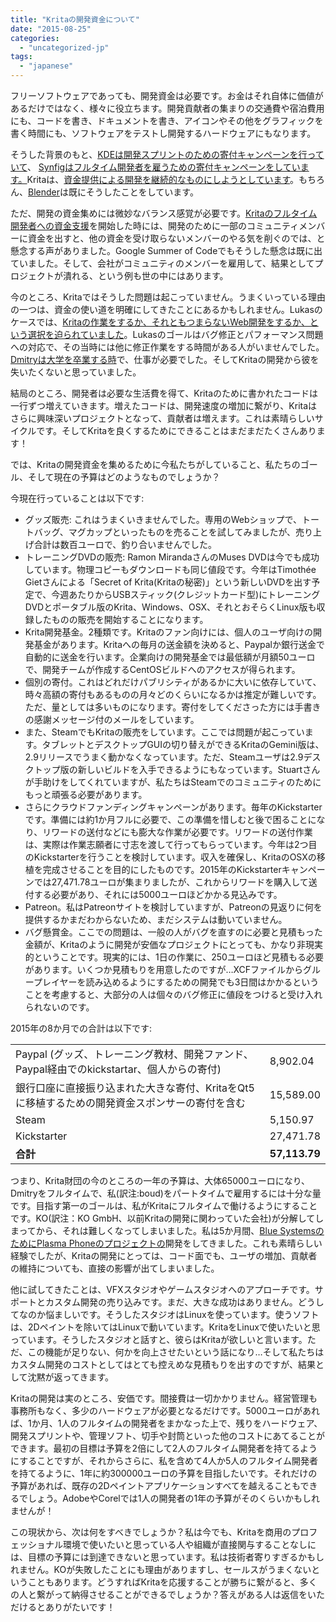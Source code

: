 ```yaml
---
title: "Kritaの開発資金について"
date: "2015-08-25"
categories: 
  - "uncategorized-jp"
tags: 
  - "japanese"
---
```


フリーソフトウェアであっても、開発資金は必要です。お金はそれ自体に価値があるだけではなく、様々に役立ちます。開発貢献者の集まりの交通費や宿泊費用にも、コードを書き、ドキュメントを書き、アイコンやその他をグラフィックを書く時間にも、ソフトウェアをテストし開発するハードウェアにもなります。

そうした背景のもと、[KDEは開発スプリントのための寄付キャンペーンを行っていて](https://www.kde.org/fundraisers/kdesprints2015/)、 [Synfigはフルタイム開発者を雇うための寄付キャンペーンをしています。](http://www.synfig.org/cms/en/news/road-synfig-20/)Kritaは、[資金提供による開発を継続的なものにしようとしています](https://jp.krita.org/support-us/donations/)。もちろん、[Blender](http://www.blender3d.org/e-shop/)は既にそうしたことをしています。

ただ、開発の資金集めには微妙なバランス感覚が必要です。[Kritaのフルタイム開発者への資金支援](https://community.kde.org/Krita#Sponsored_Work)を開始した時には、開発のために一部のコミュニティメンバーに資金を出すと、他の資金を受け取らないメンバーのやる気を削ぐのでは、と懸念する声がありました。Google Summer of Codeでもそうした懸念は既に出ていました。そして、会社がコミュニティのメンバーを雇用して、結果としてプロジェクトが潰れる、という例も世の中にはあります。

今のところ、Kritaではそうした問題は起こっていません。うまくいっている理由の一つは、資金の使い道を明確にしてきたことにあるかもしれません。Lukasのケースでは、[Kritaの作業をするか、それともつまらないWeb開発をするか、という選択を迫られていました](https://dot.kde.org/2009/12/02/krita-team-seeking-sponsorship-take-krita-next-level)。Lukasのゴールはバグ修正とパフォーマンス問題への対応で、その当時には他に修正作業をする時間がある人がいませんでした。[Dmitryは大学を卒業する時](https://community.kde.org/Krita/Dmitry)で、仕事が必要でした。そしてKritaの開発から彼を失いたくないと思っていました。

結局のところ、開発者は必要な生活費を得て、Kritaのために書かれたコードは一行ずつ増えていきます。増えたコードは、開発速度の増加に繋がり、Kritaはさらに興味深いプロジェクトとなって、貢献者は増えます。これは素晴らしいサイクルです。そしてKritaを良くするためにできることはまだまだたくさんあります！

では、Kritaの開発資金を集めるために今私たちがしていること、私たちのゴール、そして現在の予算はどのようなものでしょうか？

今現在行っていることは以下です:

- グッズ販売: これはうまくいきませんでした。専用のWebショップで、トートバッグ、マグカップといったものを売ることを試してみましたが、売り上げ合計は数百ユーロで、釣り合いませんでした。
- トレーニングDVDの販売: Ramon MirandaさんのMuses DVDは今でも成功しています。物理コピーもダウンロードも同じ値段です。今年はTimothée Gietさんによる「Secret of Krita(Kritaの秘密)」という新しいDVDを出す予定で、今週あたりからUSBスティック(クレジットカード型)にトレーニングDVDとポータブル版のKrita、Windows、OSX、それとおそらくLinux版も収録したものの販売を開始することになります。
- Krita開発基金。2種類です。Kritaのファン向けには、個人のユーザ向けの開発基金があります。Kritaへの毎月の送金額を決めると、Paypalか銀行送金で自動的に送金を行います。企業向けの開発基金では最低額が月額50ユーロで、開発チームが作成するCentOSビルドへのアクセスが得られます。
- 個別の寄付。これはどれだけパブリシティがあるかに大いに依存していて、時々高額の寄付もあるものの月々どのくらいになるかは推定が難しいです。ただ、量としては多いものになります。寄付をしてくださった方には手書きの感謝メッセージ付のメールをしています。
- また、SteamでもKritaの販売をしています。ここでは問題が起こっています。タブレットとデスクトップGUIの切り替えができるKritaのGemini版は、2.9リリースでうまく動かなくなっています。ただ、Steamユーザは2.9デスクトップ版の新しいビルドを入手できるようにもなっています。Stuartさんが手助けをしてくれていますが、私たちはSteamでのコミュニティのためにもっと頑張る必要があります。
- さらにクラウドファンディングキャンペーンがあります。毎年のKickstarterです。準備には約1か月フルに必要で、この準備を惜しむと後で困ることになり、リワードの送付などにも膨大な作業が必要です。リワードの送付作業は、実際は作業志願者に寸志を渡して行ってもらっています。今年は2つ目のKickstarterを行うことを検討しています。収入を確保し、KritaのOSXの移植を完成させることを目的にしたものです。2015年のKickstarterキャンペーンでは27,471.78ユーロが集まりましたが、これからリワードを購入して送付する必要があり、それには5000ユーロほどかかる見込みです。
- Patreon。私はPatreonサイトを検討していますが、Patreonの見返りに何を提供するかまだわからないため、まだシステムは動いていません。
- バグ懸賞金。ここでの問題は、一般の人がバグを直すのに必要と見積もった金額が、Kritaのように開発が安価なプロジェクトにとっても、かなり非現実的ということです。現実的には、1日の作業に、250ユーロほど見積もる必要があります。いくつか見積もりを用意したのですが…XCFファイルからグループレイヤーを読み込めるようにするための開発でも3日間はかかるということを考慮すると、大部分の人は個々のバグ修正に値段をつけると受け入れられないのです。

2015年の8か月での合計は以下です:

<table><tbody><tr><td>Paypal (グッズ、トレーニング教材、開発ファンド、Paypal経由でのkickstartar、個人からの寄付)</td><td>8,902.04</td></tr><tr><td>銀行口座に直接振り込まれた大きな寄付、KritaをQt5に移植するための開発資金スポンサーの寄付を含む</td><td>15,589.00</td></tr><tr><td>Steam</td><td>5,150.97</td></tr><tr><td>Kickstarter</td><td>27,471.78</td></tr><tr><td><b>合計</b></td><td><b>57,113.79</b></td></tr></tbody></table>

つまり、Krita財団の今のところの一年の予算は、大体65000ユーロになり、Dmitryをフルタイムで、私(訳注:boud)をパートタイムで雇用するには十分な量です。目指す第一のゴールは、私がKritaにフルタイムで働けるようにすることです。KO(訳注：KO GmbH、以前Kritaの開発に関わっていた会社)が分解してしまってから、それは難しくなってしまいました。私は5か月間、[Blue SystemsのためにPlasma Phoneのプロジェクトの](http://plasma-phone.org/)開発をしてきました。これも素晴らしい経験でしたが、Kritaの開発にとっては、コード面でも、ユーザの増加、貢献者の維持についても、直接の影響が出てしまいました。

他に試してきたことは、VFXスタジオやゲームスタジオへのアプローチです。サポートとカスタム開発の売り込みです。まだ、大きな成功はありません。どうしてなのか悩ましいです。そうしたスタジオはLinuxを使っています。使うソフトは、2Dペイントを除いてはLinuxで動いています。KritaをLinuxで使いたいと思っています。そうしたスタジオと話すと、彼らはKritaが欲しいと言います。ただ、この機能が足りない、何かを向上させたいという話になり…そして私たちはカスタム開発のコストとしてはとても控えめな見積もりを出すのですが、結果として沈黙が返ってきます。

Kritaの開発は実のところ、安価です。間接費は一切かかりません。経営管理も事務所もなく、多少のハードウェアが必要となるだけです。5000ユーロがあれば、1か月、1人のフルタイムの開発者をまかなった上で、残りをハードウェア、開発スプリントや、管理ソフト、切手や封筒といった他のコストにあてることができます。最初の目標は予算を2倍にして2人のフルタイム開発者を持てるようにすることですが、それからさらに、私を含めて4人か5人のフルタイム開発者を持てるように、1年に約300000ユーロの予算を目指したいです。それだけの予算があれば、既存の2Dペイントアプリケーションすべてを越えることもできるでしょう。AdobeやCorelでは1人の開発者の1年の予算がそのくらいかもしれませんが！

この現状から、次は何をすべきでしょうか？私は今でも、Kritaを商用のプロフェッショナル環境で使いたいと思っている人や組織が直接関与することなしには、目標の予算には到達できないと思っています。私は技術者寄りすぎるかもしれません。KOが失敗したことにも理由がありますし、セールスがうまくないということもあります。どうすればKritaを応援することが勝ちに繋がると、多くの人と繋がって納得させることができるでしょうか？答えがある人は返信をいただけるとありがたいです！
